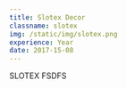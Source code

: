 ```yaml
---
title: Slotex Decor
classname: slotex
img: /static/img/slotex.png
experience: Year
date: 2017-15-08
---
```

SLOTEX FSDFS
